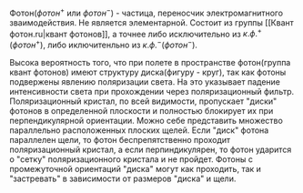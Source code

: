 Фотон($фотон^+$ или $фотон^-$) - частица, переносчик электромагнитного зваимодействия. Не является элементарной. Состоит из группы [[Квант фотон.ru|квант фотонов]], а точнее либо исключительно из $к.ф.^+$($фотон^+$), либо иключитенльно из $к.ф.^-$($фотон^-$). 

Высока вероятность того, что при полете в пространстве фотон(группа квант фотонов) имеют структуру диска(фигуру - круг), так как фотоны подвержены явлению поляризации света. На это указывает падение интенсивности света при прохождении через поляризационный фильтр. Поляризационный кристал, по всей видимости, пропускает "диски" фотонов в определенной плоскости и полностью блокирует их при перпендикулярной ориентации. Можно себе представить множество параллельно расположенных плоских щелей. Если "диск" фотона параллелен щели, то фотон беспрепятственно проходит поляризационный кристал, а если перпиндикулярен, то фотон ударится о "сетку" поляризационного кристала и не пройдет. Фотоны с промежуточной ориентаций "диска" могут как проходить, так и "застревать" в зависимости от размеров "диска" и щели. 